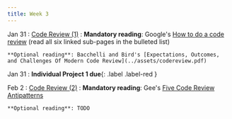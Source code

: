 ```yaml
---
title: Week 3
---
```


Jan 31
: [Code Review (1)](#)
  : **Mandatory reading**: Google's [How to do a code review](https://google.github.io/eng-practices/review/reviewer/) (read all six linked sub-pages in the bulleted list)

    **Optional reading**: Bacchelli and Bird's [Expectations, Outcomes, and Challenges Of Modern Code Review](../assets/codereview.pdf)

Jan 31
 : **Individual Project 1 due**{: .label .label-red } 

Feb 2
: [Code Review (2)](#)
  : **Mandatory reading**: Gee's [Five Code Review Antipatterns](https://blogs.oracle.com/javamagazine/post/five-code-review-antipatterns)

    **Optional reading**: TODO


